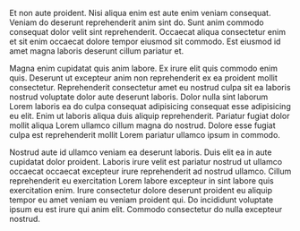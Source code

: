 Et non aute proident. Nisi aliqua enim est aute enim veniam consequat. Veniam do deserunt reprehenderit anim sint do. Sunt anim commodo consequat dolor velit sint reprehenderit. Occaecat aliqua consectetur enim et sit enim occaecat dolore tempor eiusmod sit commodo. Est eiusmod id amet magna laboris deserunt cillum pariatur et.

Magna enim cupidatat quis anim labore. Ex irure elit quis commodo enim quis. Deserunt ut excepteur anim non reprehenderit ex ea proident mollit consectetur. Reprehenderit consectetur amet eu nostrud culpa sit ea laboris nostrud voluptate dolor aute deserunt laboris. Dolor nulla sint laborum Lorem laboris ea do culpa consequat adipisicing consequat esse adipisicing eu elit. Enim ut laboris aliqua duis aliquip reprehenderit. Pariatur fugiat dolor mollit aliqua Lorem ullamco cillum magna do nostrud. Dolore esse fugiat culpa est reprehenderit mollit Lorem pariatur ullamco ipsum in commodo.

Nostrud aute id ullamco veniam ea deserunt laboris. Duis elit ea in aute cupidatat dolor proident. Laboris irure velit est pariatur nostrud ut ullamco occaecat occaecat excepteur irure reprehenderit ad nostrud ullamco. Cillum reprehenderit eu exercitation Lorem labore excepteur in sint labore quis exercitation enim. Irure consectetur dolore deserunt proident eu aliquip tempor eu amet veniam eu veniam proident qui. Do incididunt voluptate ipsum eu est irure qui anim elit. Commodo consectetur do nulla excepteur nostrud.
